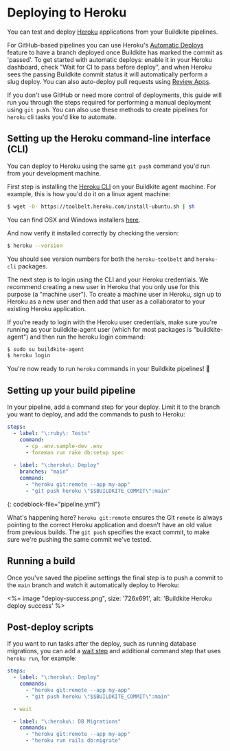 # Deploying to Heroku

You can test and deploy [Heroku](https://heroku.com/) applications from your Buildkite pipelines.

For GitHub-based pipelines you can use Heroku's [Automatic Deploys](https://devcenter.heroku.com/articles/github-integration) feature to have a branch deployed once Buildkite has marked the commit as 'passed'. To get started with automatic deploys: enable it in your Heroku dashboard, check "Wait for CI to pass before deploy", and when Heroku sees the passing Buildkite commit status it will automatically perform a slug deploy. You can also auto-deploy pull requests using [Review Apps](https://devcenter.heroku.com/articles/github-integration-review-apps).

If you don't use GitHub or need more control of deployments, this guide will run you through the steps required for performing a manual deployment using `git push`. You can also use these methods to create pipelines for `heroku` cli tasks you'd like to automate.

## Setting up the Heroku command-line interface (CLI)

You can deploy to Heroku using the same `git push` command you'd run from your development machine.

First step is installing the [Heroku CLI](https://devcenter.heroku.com/articles/heroku-command-line) on your Buildkite agent machine. For example, this is how you'd do it on a linux agent machine:

```bash
$ wget -O- https://toolbelt.heroku.com/install-ubuntu.sh | sh
```

You can find OSX and Windows installers [here](https://devcenter.heroku.com/articles/heroku-command-line#download-and-install).

And now verify it installed correctly by checking the version:

```bash
$ heroku --version
```

You should see version numbers for both the `heroku-toolbelt` and `heroku-cli` packages.

The next step is to login using the CLI and your Heroku credentials. We recommend creating a new user in Heroku that you only use for this purpose (a "machine user"). To create a machine user in Heroku, sign up to Heroku as a new user and then add that user as a collaborator to your existing Heroku application.

If you're ready to login with the Heroku user credentials, make sure you're running as your buildkite-agent user (which for most packages is "buildkite-agent") and then run the heroku login command:

```bash
$ sudo su buildkite-agent
$ heroku login
```

You're now ready to run `heroku` commands in your Buildkite pipelines! :tada:

## Setting up your build pipeline

In your pipeline, add a command step for your deploy. Limit it to the branch you want to deploy, and add the commands to push to Heroku:

```yaml
steps:
  - label: "\:ruby\: Tests"
    command:
      - cp .env.sample-dev .env
      - foreman run rake db:setup spec
      
  - label: "\:heroku\: Deploy"
    branches: "main"
    command:
      - "heroku git:remote --app my-app"
      - "git push heroku \"$$BUILDKITE_COMMIT\":main"
```
{: codeblock-file="pipeline.yml"}

What's happening here? `heroku git:remote` ensures the Git `remote` is always pointing to the correct Heroku application and doesn't have an old value from previous builds. The `git push` specifies the exact commit, to make sure we're pushing the same commit we've tested.

## Running a build

Once you've saved the pipeline settings the final step is to push a commit to the `main` branch and watch it automatically deploy to Heroku:

<%= image "deploy-success.png", size: '726x691', alt: 'Buildkite Heroku deploy success' %>

## Post-deploy scripts

If you want to run tasks after the deploy, such as running database migrations, you can add a [wait step](/docs/pipelines/configure/step-types/wait-step) and additional command step that uses `heroku run`, for example:

```yaml
steps:
  - label: "\:heroku\: Deploy"
    commands:
      - "heroku git:remote --app my-app"
      - "git push heroku \"$$BUILDKITE_COMMIT\":main"

  - wait

  - label: "\:heroku\: DB Migrations"
    commands:
      - "heroku git:remote --app my-app"
      - "heroku run rails db:migrate"
```
